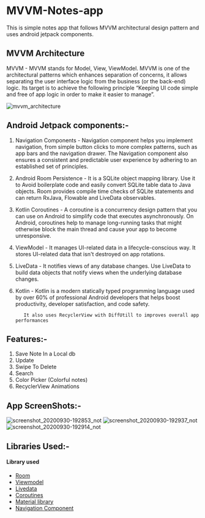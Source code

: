 # MVVM-Notes-app
This is simple notes app that follows MVVM architectural design pattern and uses android jetpack components.

## MVVM Architecture

MVVM - MVVM stands for Model, View, ViewModel. MVVM is one of the architectural patterns which enhances separation of concerns, it allows separating the user interface logic from the business (or the back-end) logic. Its target is to achieve the following principle “Keeping UI code simple and free of app logic in order to make it easier to manage”.          


![mvvm_architecture](https://user-images.githubusercontent.com/60071765/94697016-50584e00-0355-11eb-924e-4ea28814b94e.png)


## Android Jetpack components:-
1. Navigation Components - Navigation component helps you implement navigation, from simple button clicks to more complex patterns, such as app bars and the navigation drawer. The Navigation component also ensures a consistent and predictable user experience by adhering to an established set of principles.

2. Android Room Persistence - It is a SQLite object mapping library. Use it to Avoid boilerplate code and easily convert SQLite table data to Java objects. Room provides compile time checks of SQLite statements and can return RxJava, Flowable and LiveData observables.

3. Kotlin Coroutines - A coroutine is a concurrency design pattern that you can use on Android to simplify code that executes asynchronously. On Android, coroutines help to manage long-running tasks that might otherwise block the main thread and cause your app to become unresponsive.

4. ViewModel - It manages UI-related data in a lifecycle-conscious way. It stores UI-related data that isn't destroyed on app rotations.

5. LiveData - It notifies views of any database changes. Use LiveData to build data objects that notify views when the underlying database changes.

6. Kotlin - Kotlin is a modern statically typed programming language used by over 60% of professional Android developers that helps boost productivity, developer satisfaction, and code safety.

          It also uses RecyclerView with DiffUtill to improves overall app performances

## Features:-
1. Save Note In a Local db
2. Update
3. Swipe To Delete
4. Search
5. Color Picker (Colorful notes)
5. RecyclerView Animations

## App ScreenShots:-
![screenshot_20200930-192853_not](https://user-images.githubusercontent.com/60071765/94698129-9feb4980-0356-11eb-836b-859bfc29bd01.png)
![screenshot_20200930-192937_not](https://user-images.githubusercontent.com/60071765/94698523-07a19480-0357-11eb-88be-9bb77b1ee439.png)
![screenshot_20200930-192914_not](https://user-images.githubusercontent.com/60071765/94698702-33bd1580-0357-11eb-873e-df51a27ff3e7.png)

## Libraries Used:-
   <h4>Library used</h4>
<ul>
<li><a href="https://developer.android.com/topic/libraries/architecture/room" target="_blank">Room</a></li>
<li><a href="https://developer.android.com/topic/libraries/architecture/viewmodel" target="_blank">Viewmodel</a></li>
<li><a href="https://developer.android.com/topic/libraries/architecture/livedata">Livedata</a></li>
<li><a href="https://developer.android.com/kotlin/coroutines" target="_blank">Coroutines</a></li>
<li><a href="https://material.io/develop/android/docs/getting-started/" target="_blank">Material library</a></li>
<li><a href="https://developer.android.com/guide/navigation/navigation-getting-started" target="_blank">Navigation Component</a></li>
   
</ul>

